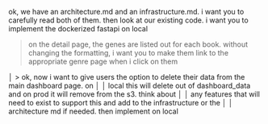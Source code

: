 ok, we have an architecture.md and an infrastructure.md. i want you to carefully read both of them. then look at our existing code. i want you to implement the dockerized fastapi on local

> on the detail page, the genes are listed out for each book. without changing the formatting, i 
  want you to make them link to the appropriate genre page when i click on them




│ > ok, now i want to give users the option to delete their data from the main dashboard page. on     │
│   local this will delete out of dashboard_data and on prod it will remove from the s3. think about  │
│   any features that will need to exist to support this and add to the infrastructure or the         │
│   architecture md if needed. then implement on local


